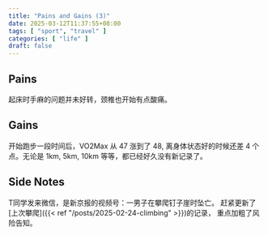 ```yaml
---
title: "Pains and Gains (3)"
date: 2025-03-12T11:37:55+08:00
tags: [ "sport", "travel" ]
categories: [ "life" ]
draft: false
---
```


## Pains

起床时手麻的问题并未好转，颈椎也开始有点酸痛。

## Gains

开始跑步一段时间后，VO2Max 从 47 涨到了 48, 离身体状态好的时候还差 4
个点。无论是 1km, 5km, 10km 等等，都已经好久没有新记录了。

## Side Notes

T同学发来微信，是新京报的视频号：一男子在攀爬钉子崖时坠亡。
赶紧更新了[上次攀爬]({{< ref "/posts/2025-02-24-climbing" >}})的记录，
重点加粗了风险告知。
